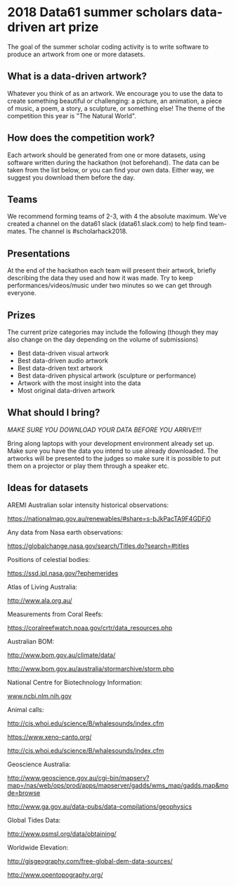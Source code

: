 # 2018 Data61 summer scholars data-driven art prize

The goal of the summer scholar coding activity is to write software to produce an artwork from one or more datasets. 

## What is a data-driven artwork?
Whatever you think of as an artwork. We encourage you to use the data to create something beautiful or challenging: a picture, an animation, a piece of music, a poem, a story, a sculpture, or something else! The theme of the competition this year is "The Natural World".

## How does the competition work?
Each artwork should be generated from one or more datasets, using software written during the hackathon (not beforehand). The data can be taken from the list below, or you can find your own data. Either way, we suggest you download them before the day.

## Teams
We recommend forming teams of 2-3, with 4 the absolute maximum. We've created a channel on the data61 slack (data61.slack.com) to help find team-mates. The channel is #scholarhack2018.

## Presentations
At the end of the hackathon each team will present their artwork, briefly describing the data they used and how it was made.
Try to keep performances/videos/music under two minutes so we can get through everyone.

## Prizes
The current prize categories may include the following (though they may also change on the day depending on the volume of submissions)

  - Best data-driven visual artwork
  - Best data-driven audio artwork
  - Best data-driven text artwork
  - Best data-driven physical artwork (sculpture or performance)
  - Artwork with the most insight into the data
  - Most original data-driven artwork

## What should I bring?

_MAKE SURE YOU DOWNLOAD YOUR DATA BEFORE YOU ARRIVE!!!_

Bring along laptops with your development environment already set up. Make sure you have the data you intend to use already downloaded. The artworks will be presented to the judges so make sure it is possible to put them on a projector or play them through a speaker etc.

## Ideas for datasets

AREMI Australian solar intensity historical observations:

https://nationalmap.gov.au/renewables/#share=s-bJkPacTA9F4GDFj0

Any data from Nasa earth observations:

https://globalchange.nasa.gov/search/Titles.do?search=#titles

Positions of celestial bodies:

https://ssd.jpl.nasa.gov/?ephemerides
 
Atlas of Living Australia:

http://www.ala.org.au/ 

Measurements from Coral Reefs:

https://coralreefwatch.noaa.gov/crtr/data_resources.php

Australian BOM:

http://www.bom.gov.au/climate/data/

http://www.bom.gov.au/australia/stormarchive/storm.php

National Centre for Biotechnology Information:

www.ncbi.nlm.nih.gov

Animal calls:

http://cis.whoi.edu/science/B/whalesounds/index.cfm

https://www.xeno-canto.org/

http://cis.whoi.edu/science/B/whalesounds/index.cfm

Geoscience Australia:

http://www.geoscience.gov.au/cgi-bin/mapserv?map=/nas/web/ops/prod/apps/mapserver/gadds/wms_map/gadds.map&mode=browse

http://www.ga.gov.au/data-pubs/data-compilations/geophysics

Global Tides Data:

http://www.psmsl.org/data/obtaining/

Worldwide Elevation:

http://gisgeography.com/free-global-dem-data-sources/

http://www.opentopography.org/

